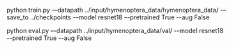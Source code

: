 
python train.py -–datapath ../input/hymenoptera_data/hymenoptera_data/ -–save_to ../checkpoints  -–model resnet18 –-pretrained True --aug False

python eval.py –-datapath ../input/hymenoptera_data/val/ --model resnet18 --pretrained True --aug False